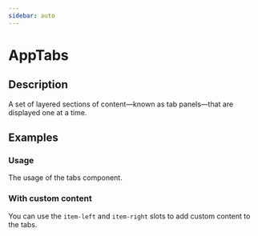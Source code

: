 ```yaml
---
sidebar: auto
---
```


# AppTabs

## Description

A set of layered sections of content—known as tab panels—that are displayed one at a time.

## Examples

### Usage
The usage of the tabs component.

<ComponentPreview name="tabs/simple" />

### With custom content
You can use the `item-left` and `item-right` slots to add custom content to the tabs.

<ComponentPreview name="tabs/with-custom-content" />